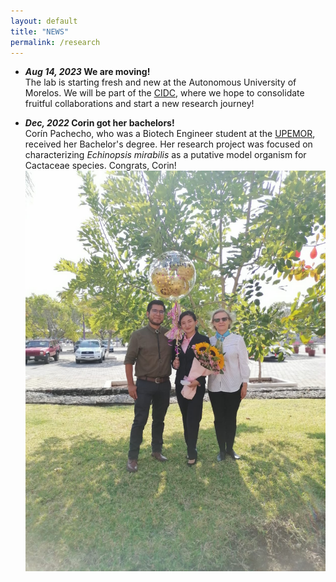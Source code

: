 ```yaml
---
layout: default
title: "NEWS"
permalink: /research
---
```


* <b><em> Aug 14, 2023 </em> We are moving!</b> <br>
  The lab is starting fresh and new at the Autonomous University of Morelos. We will be part of the [CIDC](http://www.cidc.uaem.mx), where we hope to consolidate fruitful collaborations and start a new research journey!

* <b><em> Dec, 2022 </em> Corin got her bachelors!</b> <br>
Corín Pachecho, who was a Biotech Engineer student at the [UPEMOR](https://www.upemor.edu.mx), received her Bachelor's degree. Her research project was focused on characterizing <i>Echinopsis mirabilis</i> as a putative model organism for Cactaceae species. Congrats, Corin!
![Corin Graduation](images/Coringrad.jpg)
